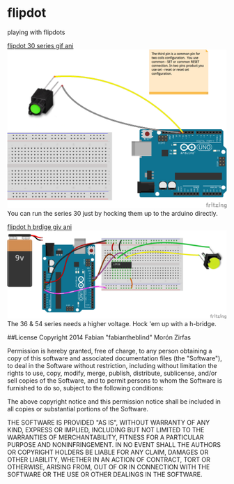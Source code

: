 flipdot
=======

playing with flipdots


[flipdot 30 series gif ani](images/flipdot-640-360.gif)  
![](flipdot/flipdot_bb.png)  
You can run the series 30 just by hocking them up to the arduino directly.


[flipdot h brdige giv ani](images/flipdot_hbridge.gif)  
![](flipdot_by_hbridge/flipdot_by_hbridge_bb.png)  
The 36 & 54 series needs a higher voltage. Hock 'em up with a h-bridge.  


##License
Copyright 2014 Fabian "fabiantheblind" Morón Zirfas

Permission is hereby granted, free of charge, to any person obtaining a copy
of this software and associated documentation files (the "Software"), to deal
in the Software without restriction, including without limitation the rights
to use, copy, modify, merge, publish, distribute, sublicense, and/or sell
copies of the Software, and to permit persons to whom the Software is
furnished to do so, subject to the following conditions:

The above copyright notice and this permission notice shall be included in all
copies or substantial portions of the Software.

THE SOFTWARE IS PROVIDED "AS IS", WITHOUT WARRANTY OF ANY KIND, EXPRESS OR
IMPLIED, INCLUDING BUT NOT LIMITED TO THE WARRANTIES OF MERCHANTABILITY,
FITNESS FOR A PARTICULAR PURPOSE AND NONINFRINGEMENT. IN NO EVENT SHALL THE
AUTHORS OR COPYRIGHT HOLDERS BE LIABLE FOR ANY CLAIM, DAMAGES OR OTHER
LIABILITY, WHETHER IN AN ACTION OF CONTRACT, TORT OR OTHERWISE, ARISING FROM,
OUT OF OR IN CONNECTION WITH THE SOFTWARE OR THE USE OR OTHER DEALINGS IN THE
SOFTWARE.

